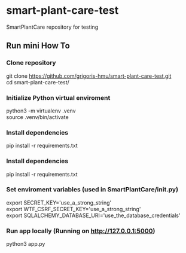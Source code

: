 # smart-plant-care-test
SmartPlantCare repository for testing

## Run mini How To

### Clone repository
git clone https://github.com/grigoris-hmu/smart-plant-care-test.git<br/>
cd smart-plant-care-test/

### Initialize Python virtual enviroment
python3 -m virtualenv .venv<br/>
source .venv/bin/activate

### Install dependencies
pip install -r requirements.txt

### Install dependencies
pip install -r requirements.txt

### Set enviroment variables (used in SmartPlantCare/__init__.py)
export SECRET_KEY='use_a_strong_string'<br/>
export WTF_CSRF_SECRET_KEY='use_a_strong_string'<br/>
export SQLALCHEMY_DATABASE_URI='use_the_database_credentials'<br/>

### Run app locally (Running on http://127.0.0.1:5000)
python3 app.py
